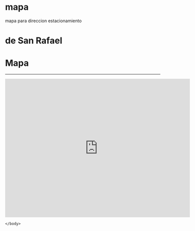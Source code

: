 # mapa
mapa para direccion estacionamiento
<!DOCTYPE html>
<html>
    <head>
        <title> Mapa</title>
        <p>
            <h1> de San Rafael </h1>
        </p>
    </head>
    <body>
        <h1>Mapa</h1>
        <hr>
        <iframe <iframe src="https://www.google.com/maps/embed?pb=!1m18!1m12!1m3!1d52529.232821621976!2d-68.3252097!3d-34.6274931!2m3!1f0!2f0!3f0!3m2!1i1024!2i768!4f13.1!3m3!1m2!1s0x967907fdb13d06a7%3A0xe0fb2796d473309d!2sSan%20Rafael%2C%20Mendoza!5e0!3m2!1ses-419!2sar!4v1660251821910!5m2!1ses-419!2sar" width="600" height="450" style="border:0;" allowfullscreen="" loading="lazy" referrerpolicy="no-referrer-when-downgrade"></iframe>
        
    </body>
</html>
